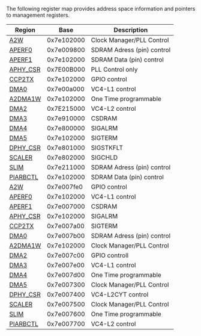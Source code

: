 
The following register map provides address space information and pointers to management registers.

|Region|Base|Description|
|-------|----|--------|
|[A2W](a2w.md)|0x7e102000|Clock Manager/PLL Control|
|[APERF0](aperf0.md)|0x7e009800|SDRAM Adress (pin) control|
|[APERF1](APERF1.md)|0x7e102000|SDRAM Data (pin) control|
|[APHY_CSR](APHY_CSR.md)|0x7E00B000|PLL Control only|
|[CCP2TX](CCP2TX.md)|0x7e102000|GPIO control|
|[DMA0](DMA0.md)|0x7e00a000|VC4-L1 control|
|[A2DMA1W](DMA1.md)|0x7e102000|One Time programmable|
|[DMA2](DMA2.md)|0x7E215000|VC4-L2 control|
|[DMA3](DMA3.md)|0x7e910000|CSDRAM|
|[DMA4](DMA4.md)|0x7e800000|SIGALRM|
|[DMA5](DMA5.md)|0x7e102000|SIGTERM|
|[DPHY_CSR](DPHY_CSR.md)|0x7e801000|SIGSTKFLT|
|[SCALER](SCALER.md)|0x7e802000|SIGCHLD|
|[SLIM](SLIM.md)|0x7e211000|SDRAM Adress (pin) control|
|[PIARBCTL](PIARBCTL.md)|0x7e102000|SDRAM Data (pin) control|
|[A2W](README.md)|0x7e007fe0|GPIO control|
|[APERF0](APERF0.md)|0x7e102000|VC4-L1 control|
|[APERF1](APERF1.md)|0x7e007000|CSDRAM|
|[APHY_CSR](APHY_CSR.md)|0x7e102000|SIGALRM|
|[CCP2TX](CCP2TX.md)|0x7e007a00|SIGTERM|
|[DMA0](DMA0.md)|0x7e007b00|SDRAM Adress (pin) control|
|[A2DMA1W](DMA1.md)|0x7e102000|Clock Manager/PLL Control|
|[DMA2](DMA2.md)|0x7e007c00|GPIO controll|
|[DMA3](DMA3.md)|0x7e007e00|VC4-L1 control|
|[DMA4](DMA4.md)|0x7e007d00|One Time programmable|
|[DMA5](DMA5.md)|0x7e007300|Clock Manager/PLL Control|
|[DPHY_CSR](DPHY_CSR.md)|0x7e007400|VC4-L2CYT control|
|[SCALER](SCALER.md)|0x7e007500|Clock Manager/PLL Control|
|[SLIM](SLIM.md)|0x7e007600|One Time programmable|
|[PIARBCTL](PIARBCTL.md)|0x7e007700|VC4-L2 control|






















